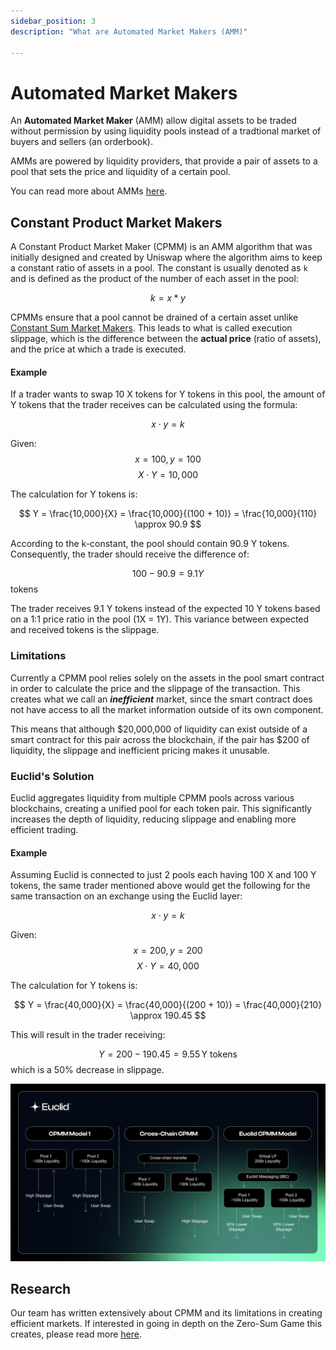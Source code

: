 ```yaml
---
sidebar_position: 3
description: "What are Automated Market Makers (AMM)"

---
```



# Automated Market Makers

An **Automated Market Maker** (AMM) allow digital assets to be traded without permission by using liquidity pools instead 
of a tradtional market of buyers and sellers (an orderbook). 

AMMs are powered by liquidity providers, that provide a pair of assets to a pool that sets the price and liquidity of a certain pool.

You can read more about AMMs [here](https://www.gemini.com/cryptopedia/amm-what-are-automated-market-makers).

## Constant Product Market Makers 

A Constant Product Market Maker (CPMM) is an AMM algorithm that was initially designed and created by Uniswap where the algorithm
aims to keep a constant ratio of assets in a pool. The constant is usually denoted as `k` and is defined as the product of the number of each asset in the pool: 

$$
 k = x * y
$$  

CPMMs ensure that a pool cannot be drained of a certain asset unlike [Constant Sum Market Makers](https://members.delphidigital.io/learn/constant-sum-automated-market-maker-csamm). This leads to what is called execution slippage, which is the difference between the **actual price** (ratio of assets), and the price at which a trade is executed.

#### Example

If a trader wants to swap 10 X tokens for Y tokens in this pool, the amount of Y tokens that the trader receives can be calculated using the formula:

$$ x \cdot y = k $$

Given:
$$ x = 100, \, y = 100 $$
$$ X \cdot Y = 10,000 $$

The calculation for Y tokens is:

$$ Y = \frac{10,000}{X} = \frac{10,000}{(100 + 10)} = \frac{10,000}{110} \approx 90.9 $$

According to the k-constant, the pool should contain 90.9 Y tokens. Consequently, the trader should receive the difference of:

 $$ 100 - 90.9 = 9.1 Y $$ tokens

The trader receives 9.1 Y tokens instead of the expected 10 Y tokens based on a 1:1 price ratio in the pool (1X = 1Y). This variance between expected and received tokens is the slippage.



### Limitations

Currently a CPMM pool relies solely on the assets in the pool smart contract in order to calculate the price and the slippage of the transaction. This creates what we call an **_inefficient_** market, since the smart contract does not have access to all the market information outside of its own component.

This means that although \$20,000,000 of liquidity can exist outside of a smart contract for this pair across the blockchain, if the pair has \$200 of liquidity, the slippage and inefficient pricing makes it unusable.

### Euclid's Solution

Euclid aggregates liquidity from multiple CPMM pools across various blockchains, creating a unified pool for each token pair. This significantly increases the depth of liquidity, reducing slippage and enabling more efficient trading.

#### Example
Assuming Euclid is connected to just 2 pools each having 100 X and 100 Y tokens, the same trader mentioned above would get the following for the same transaction on an exchange using the Euclid layer:

$$ x \cdot y = k $$

Given:
$$ x = 200, \, y = 200 $$
$$ X \cdot Y = 40,000 $$

The calculation for Y tokens is:

$$ Y = \frac{40,000}{X} = \frac{40,000}{(200 + 10)} = \frac{40,000}{210} \approx 190.45 $$

This will result in the trader receiving:

$$ Y = 200 - 190.45 = 9.55 \, \text{Y tokens} $$ which is a 50% decrease in slippage.

![Euclid Architecture](../../static/img/arch-2.png)


## Research

Our team has written extensively about CPMM and its limitations in creating efficient markets. If interested in going in depth on the Zero-Sum Game this creates, please read more [here](https://drive.google.com/file/d/1Y2_0QB056Z9QC2XubHwQOQKFezNYxIrv/view?usp=sharing).



<head>
  <link rel="stylesheet" href="https://cdn.jsdelivr.net/npm/katex@0.13.24/dist/katex.min.css" integrity="sha384-odtC+0UGzzFL/6PNoE8rX/SPcQDXBJ+uRepguP4QkPCm2LBxH3FA3y+fKSiJ+AmM" crossorigin="anonymous" />
</head>



